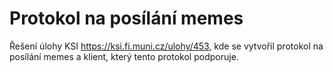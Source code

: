 # Protokol na posílání memes
Řešení úlohy KSI https://ksi.fi.muni.cz/ulohy/453, kde se vytvořil protokol na posílání memes a klient, který tento protokol podporuje.